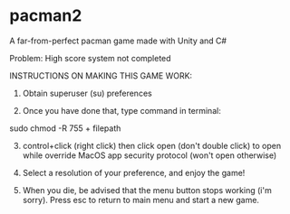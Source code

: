 # pacman2
A far-from-perfect pacman game made with Unity and C#

Problem: High score system not completed 

INSTRUCTIONS ON MAKING THIS GAME WORK:

1. Obtain superuser (su) preferences 

2. Once you have done that, type command in terminal:

sudo chmod -R 755 + filepath

3. control+click (right click) then click open (don't double click) to open while override MacOS app security protocol (won't open otherwise)

4. Select a resolution of your preference, and enjoy the game!

5. When you die, be advised that the menu button stops working (i'm sorry). Press esc to return to main menu and start a new game.

